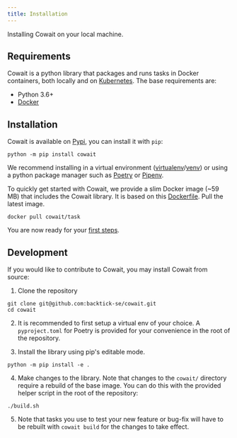 ```yaml
---
title: Installation
---
```


Installing Cowait on your local machine.

## Requirements

Cowait is a python library that packages and runs tasks in Docker containers, both locally and on [Kubernetes](https://kubernetes.io/). The base requirements are:

- Python 3.6+
- [Docker](https://docs.docker.com/get-docker/)

## Installation

Cowait is available on [Pypi](https://pypi.org/project/cowait/), you can install it with `pip`:

```shell
python -m pip install cowait
```

We recommend installing in a virtual environment ([virtualenv](https://github.com/pypa/virtualenv)/[venv](https://docs.python.org/3/library/venv.html)) or using a python package manager such as [Poetry](https://python-poetry.org/) or [Pipenv](https://pipenv.pypa.io/en/latest/).

To quickly get started with Cowait, we provide a slim Docker image (~59 MB) that includes the Cowait library. It is based on this [Dockerfile](https://github.com/backtick-se/cowait/blob/master/Dockerfile). Pull the latest image.

```shell
docker pull cowait/task
```

You are now ready for your [first steps](/docs/get-started/first-steps/).

## Development

If you would like to contribute to Cowait, you may install Cowait from source:

1. Clone the repository

```shell
git clone git@github.com:backtick-se/cowait.git
cd cowait
```

2. It is recommended to first setup a virtual env of your choice. A `pyproject.toml` for Poetry is provided for your convenience in the root of the repository.

3. Install the library using pip's editable mode.

```shell
python -m pip install -e .
```

4. Make changes to the library. Note that changes to the `cowait/` directory require a rebuild of the base image. You can do this with the provided helper script in the root of the repository:

```shell
./build.sh
```

5. Note that tasks you use to test your new feature or bug-fix will have to be rebuilt with `cowait build` for the changes to take effect.
